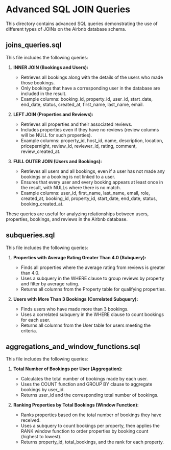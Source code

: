 # Advanced SQL JOIN Queries

This directory contains advanced SQL queries demonstrating the use of different types of JOINs on the Airbnb database schema.

## joins_queries.sql

This file includes the following queries:

1. **INNER JOIN (Bookings and Users):**

   - Retrieves all bookings along with the details of the users who made those bookings.
   - Only bookings that have a corresponding user in the database are included in the result.
   - Example columns: booking_id, property_id, user_id, start_date, end_date, status, created_at, first_name, last_name, email.

2. **LEFT JOIN (Properties and Reviews):**

   - Retrieves all properties and their associated reviews.
   - Includes properties even if they have no reviews (review columns will be NULL for such properties).
   - Example columns: property_id, host_id, name, description, location, pricepernight, review_id, reviewer_id, rating, comment, review_created_at.

3. **FULL OUTER JOIN (Users and Bookings):**
   - Retrieves all users and all bookings, even if a user has not made any bookings or a booking is not linked to a user.
   - Ensures that every user and every booking appears at least once in the result, with NULLs where there is no match.
   - Example columns: user_id, first_name, last_name, email, role, created_at, booking_id, property_id, start_date, end_date, status, booking_created_at.

These queries are useful for analyzing relationships between users, properties, bookings, and reviews in the Airbnb database.

## subqueries.sql

This file includes the following queries:

1. **Properties with Average Rating Greater Than 4.0 (Subquery):**

   - Finds all properties where the average rating from reviews is greater than 4.0.
   - Uses a subquery in the WHERE clause to group reviews by property and filter by average rating.
   - Returns all columns from the Property table for qualifying properties.

2. **Users with More Than 3 Bookings (Correlated Subquery):**
   - Finds users who have made more than 3 bookings.
   - Uses a correlated subquery in the WHERE clause to count bookings for each user.
   - Returns all columns from the User table for users meeting the criteria.

## aggregations_and_window_functions.sql

This file includes the following queries:

1. **Total Number of Bookings per User (Aggregation):**

   - Calculates the total number of bookings made by each user.
   - Uses the COUNT function and GROUP BY clause to aggregate bookings by user_id.
   - Returns user_id and the corresponding total number of bookings.

2. **Ranking Properties by Total Bookings (Window Function):**
   - Ranks properties based on the total number of bookings they have received.
   - Uses a subquery to count bookings per property, then applies the RANK window function to order properties by booking count (highest to lowest).
   - Returns property_id, total_bookings, and the rank for each property.
